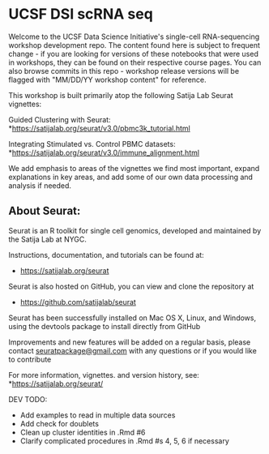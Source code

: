 # UCSF DSI scRNA seq

Welcome to the UCSF Data Science Initiative's single-cell RNA-sequencing workshop development repo. The content found here is subject to frequent change - if you are looking for versions of these notebooks that were used in workshops, they can be found on their respective course pages. You can also browse commits in this repo - workshop release versions will be flagged with "MM/DD/YY workshop content" for reference.

 This workshop is built primarily atop the following Satija Lab Seurat vignettes:

Guided Clustering with Seurat:
*https://satijalab.org/seurat/v3.0/pbmc3k_tutorial.html

Integrating Stimulated vs. Control PBMC datasets:
*https://satijalab.org/seurat/v3.0/immune_alignment.html

We add emphasis to areas of the vignettes we find most important, expand explanations in key areas, and add some of our own data processing and analysis if needed.

## About Seurat:

Seurat is an R toolkit for single cell genomics, developed and maintained by the Satija Lab at NYGC.

Instructions, documentation, and tutorials can be found at:
* https://satijalab.org/seurat

Seurat is also hosted on GitHub, you can view and clone the repository at
* https://github.com/satijalab/seurat

Seurat has been successfully installed on Mac OS X, Linux, and Windows, using the devtools package to install directly from GitHub

Improvements and new features will be added on a regular basis, please contact seuratpackage@gmail.com with any questions or if you would like to contribute

For more information, vignettes. and version history, see:
*https://satijalab.org/seurat/

DEV TODO:

- Add examples to read in multiple data sources
- Add check for doublets
- Clean up cluster identities in .Rmd #6
- Clarify complicated procedures in .Rmd #s 4, 5, 6 if necessary